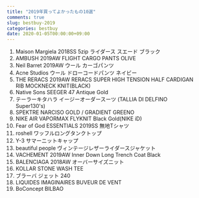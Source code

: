 ```yaml
---
title: "2019年買ってよかったもの10選"
comments: true
slug: bestbuy-2019
categories: bestbuy
date: 2020-01-05T00:00:00+09:00
---
```


1. Maison Margiela 2018SS 5zip ライダース スエード ブラック
1. AMBUSH 2019AW FLIGHT CARGO PANTS OLIVE
1. Neil Barret 2019AW ウール カーゴパンツ 
1. Acne Studios ウール ドローコードパンツ ネイビー
1. THE RERACS 2019AW RERACS SUPER HIGH TENSION HALF CARDIGAN RIB MOCKNECK KNIT(BLACK)
1. Native Sons SEEGER 47 Antique Gold
1. テーラーキタハラ イージーオーダースーツ (TALLIA DI DELFINO Super130's)
1. SPEKTRE NARCISO GOLD / GRADIENT GREENO
1. NIKE AIR VAPORMAX FLYKNIT Black Gold(NIKE iD)
1. Fear of God ESSENTIALS 2019SS 無地Tシャツ
1. roshell ワッフルロングタンクトップ
1. Y-3 サマーニットキャップ
1. beautiful people ヴィンテージレザーライダースジャケット
1. VACHEMENT 2019AW Inner Down Long Trench Coat Black
1. BALENCIAGA 2018AW オーバーサイズニット
1. KOLLAR STONE WASH TEE
1. ブラーバ ジェット 240
1. LIQUIDES IMAGINAIRES BUVEUR DE VENT
1. BoConcept BILBAO